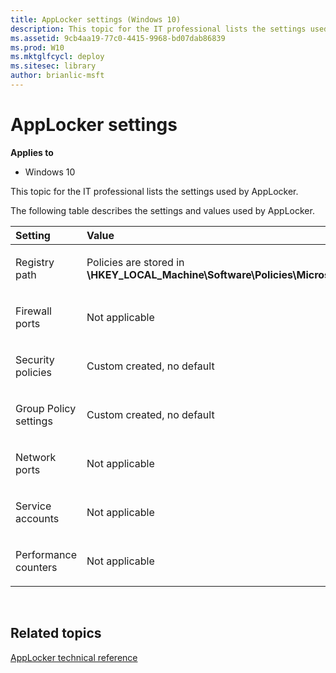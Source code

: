 ```yaml
---
title: AppLocker settings (Windows 10)
description: This topic for the IT professional lists the settings used by AppLocker.
ms.assetid: 9cb4aa19-77c0-4415-9968-bd07dab86839
ms.prod: W10
ms.mktglfcycl: deploy
ms.sitesec: library
author: brianlic-msft
---
```


# AppLocker settings


**Applies to**

-   Windows 10

This topic for the IT professional lists the settings used by AppLocker.

The following table describes the settings and values used by AppLocker.

<table>
<colgroup>
<col width="50%" />
<col width="50%" />
</colgroup>
<thead>
<tr class="header">
<th align="left">Setting</th>
<th align="left">Value</th>
</tr>
</thead>
<tbody>
<tr class="odd">
<td align="left"><p>Registry path</p></td>
<td align="left"><p>Policies are stored in <strong>\HKEY_LOCAL_Machine\Software\Policies\Microsoft\Windows\SrpV2</strong></p></td>
</tr>
<tr class="even">
<td align="left"><p>Firewall ports</p></td>
<td align="left"><p>Not applicable</p></td>
</tr>
<tr class="odd">
<td align="left"><p>Security policies</p></td>
<td align="left"><p>Custom created, no default</p></td>
</tr>
<tr class="even">
<td align="left"><p>Group Policy settings</p></td>
<td align="left"><p>Custom created, no default</p></td>
</tr>
<tr class="odd">
<td align="left"><p>Network ports</p></td>
<td align="left"><p>Not applicable</p></td>
</tr>
<tr class="even">
<td align="left"><p>Service accounts</p></td>
<td align="left"><p>Not applicable</p></td>
</tr>
<tr class="odd">
<td align="left"><p>Performance counters</p></td>
<td align="left"><p>Not applicable</p></td>
</tr>
</tbody>
</table>

 

## Related topics


[AppLocker technical reference](applocker-technical-reference.md)

 

 





